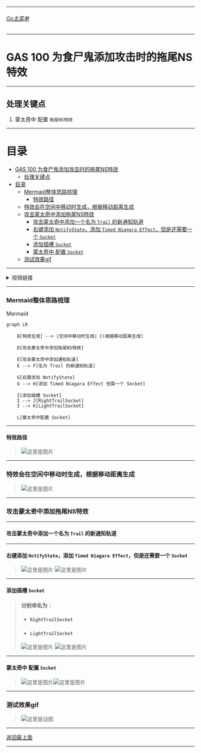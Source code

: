 ___________________________________________________________________________________________
###### [Go主菜单](../MainMenu.md)
___________________________________________________________________________________________

# GAS 100 为食尸鬼添加攻击时的拖尾NS特效

___________________________________________________________________________________________

## 处理关键点

1. 蒙太奇中 配置 `拖尾NS特效`


___________________________________________________________________________________________

# 目录


- [GAS 100 为食尸鬼添加攻击时的拖尾NS特效](#gas-100-为食尸鬼添加攻击时的拖尾ns特效)
  - [处理关键点](#处理关键点)
- [目录](#目录)
    - [Mermaid整体思路梳理](#mermaid整体思路梳理)
      - [特效路径](#特效路径)
    - [特效会在空间中移动时生成，根据移动距离生成](#特效会在空间中移动时生成根据移动距离生成)
    - [攻击蒙太奇中添加拖尾NS特效](#攻击蒙太奇中添加拖尾ns特效)
      - [攻击蒙太奇中添加一个名为 `Trail` 的新通知轨道](#攻击蒙太奇中添加一个名为-trail-的新通知轨道)
      - [右键添加 `NotifyState`，添加 `Timed Niagara Effect`，但是还需要一个 `Socket`](#右键添加-notifystate添加-timed-niagara-effect但是还需要一个-socket)
      - [添加插槽 `Socket`](#添加插槽-socket)
      - [蒙太奇中 配置 `Socket`](#蒙太奇中-配置-socket)
    - [测试效果gif](#测试效果gif)



___________________________________________________________________________________________

<details>
<summary>视频链接</summary>

[10. Ghoul - Swipe Trail_哔哩哔哩_bilibili](https://www.bilibili.com/video/BV1TH4y1L7NP/?p=11&spm_id_from=pageDriver&vd_source=9e1e64122d802b4f7ab37bd325a89e6c)

------

</details>

___________________________________________________________________________________________

### Mermaid整体思路梳理

Mermaid

```mermaid
graph LR
    
    B[特效生成] --> |空间中移动时生成| C(根据移动距离生成)
    
    D[攻击蒙太奇中添加拖尾NS特效]
    
    E[攻击蒙太奇中添加通知轨道]
    E --> F[名为 Trail 的新通知轨道]
    
    G[右键添加 NotifyState]
    G --> H[添加 Timed Niagara Effect 但需一个 Socket]
    
    I[添加插槽 Socket]
    I --> J[RightTrailSocket]
    I --> K[LightTrailSocket]
    
    L[蒙太奇中配置 Socket]

```



------

#### 特效路径
>![这里是图片](./Image/GAS_100/1.png)


------

### 特效会在空间中移动时生成，根据移动距离生成
>![这里是图片](./Image/GAS_100/2.png)


------

### 攻击蒙太奇中添加拖尾NS特效


------

#### 攻击蒙太奇中添加一个名为 `Trail` 的新通知轨道


------

#### 右键添加 `NotifyState`，添加 `Timed Niagara Effect`，但是还需要一个 `Socket`
>![这里是图片](./Image/GAS_100/3.png)
>![这里是图片](./Image/GAS_100/4.png)


------

#### 添加插槽 `Socket`

>#### 分别命名为：
>
>- #### `RightTrailSocket`
>
>- #### `LightTrailSocket`
>
>![这里是图片](./Image/GAS_100/6.png)
>![这里是图片](./Image/GAS_100/5.png)


------

#### 蒙太奇中 配置 `Socket`
>![这里是图片](./Image/GAS_100/7.png)![这里是图片](./Image/GAS_100/8.png)

------

### 测试效果gif
>![这里是动图](./Image/GAS_100/9.gif)

___________________________________________________________________________________________

[返回最上面](#Go主菜单)

___________________________________________________________________________________________